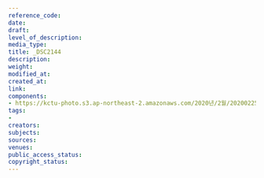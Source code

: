 ```yaml
---
reference_code: 
date: 
draft: 
level_of_description: 
media_type: 
title: _DSC2144
description: 
weight: 
modified_at: 
created_at: 
link: 
components:
- https://kctu-photo.s3.ap-northeast-2.amazonaws.com/2020년/2월/20200225_문중원+열사+문제해결+촉구+108배+2일차/_DSC2144.jpg
tags:
- 
creators: 
subjects: 
sources: 
venues: 
public_access_status: 
copyright_status: 
---
```

